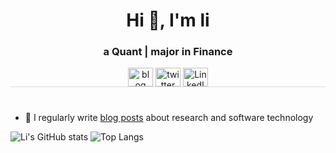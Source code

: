 <!--
**liuli1735/liuli1735** is a ✨ _special_ ✨ repository because its `README.md` (this file) appears on your GitHub profile.

Here are some ideas to get you started:

- 🔭 I’m currently working on ...
- 🌱 I’m currently learning ...
- 👯 I’m looking to collaborate on ...
- 🤔 I’m looking for help with ...
- 💬 Ask me about ...
- 📫 How to reach me: ...
- 😄 Pronouns: ...
- ⚡ Fun fact: ...
- 🎥 You may also want to look at my ...
-->

<h1 align="center">Hi 👋, I'm li</h1>
<h3 align="center">a Quant | major in Finance</h3>
<p align="center" style="border-bottom: 1px solid; border-bottom-color: #D8DEE4;>
                         
<a href="https://liuli1735.github.io" target="blank"><img align="center" src="https://cdn.jsdelivr.net/npm/@fortawesome/fontawesome-free@6.1.1/svgs/solid/blog.svg" alt="blog" height="30" width="40" /></a>
<a href="https://twitter.com/ll1735" target="blank"><img align="center" src="https://cdn.jsdelivr.net/npm/@fortawesome/fontawesome-free@6.1.1/svgs/brands/twitter.svg" alt="twitter" height="30" width="40" /></a>
<a href="https://www.linkedin.com/in/ll1735/" target="blank"><img align="center" src="https://cdn.jsdelivr.net/npm/@fortawesome/fontawesome-free@6.1.1/svgs/brands/linkedin.svg" alt="LinkedIn" height="30" width="40" /></a>
<p>

<h1></h1>
  
- 📝 I regularly write [blog posts](https://liuli1735.github.io) about research and software technology
  
![Li's GitHub stats](https://github-readme-stats.vercel.app/api?username=liuli1735&show_icons=true&hide=prs&hide_border=true&count_private=true&theme=default_repocard&hide_title=false&hide_rank=false)
![Top Langs](https://github-readme-stats.vercel.app/api/top-langs/?username=liuli1735&hide_border=true&layout=compact&text_color=151515&bg_color=fefefe&hide_title=false&card_width=210)
